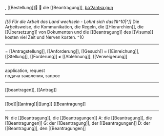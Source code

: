 , [[Bestellung]]📝 🔴 die [[Beantragung]], [bəˈʔantʁaːɡʊŋ](https://youglish.com/pronounce/Beantragung/german)

---
*[[5 Für die Arbeit das Land wechseln - Lohnt sich das?#^10|^]]* Die Arbeitsweise, die Kommunikation, die Regeln, die [[Hierarchien]], die [[Übersetzung]] von Dokumenten und die [[Beantragung]] des [[Visums]] kosten viel Zeit und Nerven kosten. ^10

---
= [[Antragstellung]], [[Anforderung]], [[Gesuch]]
≈ [[Einreichung]], [[Stellung]], [[Forderung]]
≠ [[Ablehnung]], [[Verweigerung]]

---
application, request  
подача заявления, запрос

---
[[beantragen]], [[Antrag]]

---
[[be]]|[[antrag]]|[[ung]]
[[Beantragung]]


---
N: die [[Beantragung]], die [[Beantragungen]]
A: die [[Beantragung]], die [[Beantragungen]]
G: der [[Beantragung]], der [[Beantragungen]]
D: der [[Beantragung]], den [[Beantragungen]]
